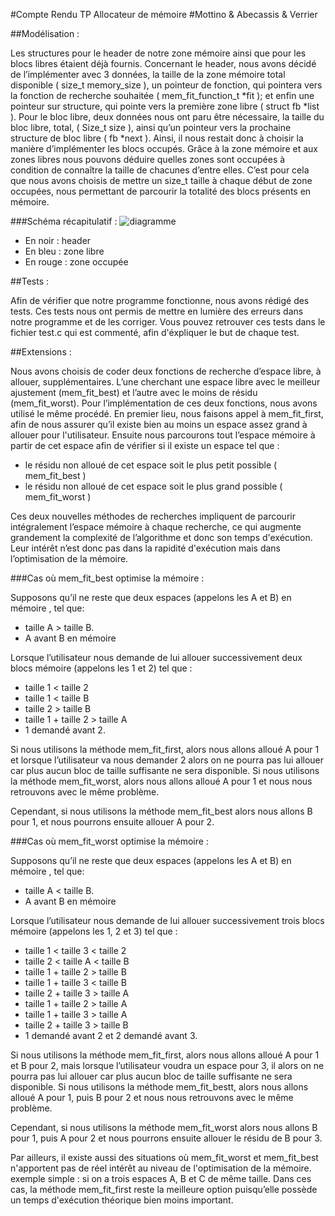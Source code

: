 #Compte Rendu TP Allocateur de mémoire
#Mottino & Abecassis & Verrier

##Modélisation :

Les structures pour le header de notre zone mémoire ainsi que pour les blocs libres étaient déjà fournis. Concernant le header, nous avons décidé de l’implémenter avec 3 données,
la taille de la zone mémoire total disponible ( size_t memory_size ),
un pointeur de fonction, qui pointera vers la fonction de recherche souhaitée ( mem_fit_function_t *fit );
et enfin une pointeur sur structure, qui pointe vers la première zone libre ( struct fb *list ).
Pour le bloc libre, deux données nous ont paru être nécessaire, la taille du bloc libre, total, ( Size_t size ),
ainsi qu’un pointeur vers la prochaine structure de bloc libre ( fb *next ).
Ainsi, il nous restait donc à choisir la manière d’implémenter les blocs occupés.
Grâce à la zone mémoire et aux zones libres nous pouvons déduire quelles zones sont occupées à condition de connaître la taille de chacunes d’entre elles.
C’est pour cela que nous avons choisis de mettre un size_t taille à chaque début de zone occupées,
nous permettant de parcourir la totalité des blocs présents en mémoire.

###Schéma récapitulatif : 
![diagramme](https://image.noelshack.com/fichiers/2021/53/7/1609680861-chart.png)

- En noir : header
- En bleu : zone libre
- En rouge : zone occupée

##Tests :

Afin de vérifier que notre programme fonctionne, nous avons rédigé des tests.
Ces tests nous ont permis de mettre en lumière des erreurs dans notre programme et de les corriger.
Vous pouvez retrouver ces tests dans le fichier test.c qui est commenté, afin d'éxpliquer le but de chaque test.


##Extensions :

Nous avons choisis de coder deux fonctions de recherche d’espace libre, à allouer, supplémentaires. L’une cherchant une espace libre avec le meilleur ajustement (mem_fit_best) et l’autre avec le moins de résidu (mem_fit_worst).
Pour l’implémentation de ces deux fonctions, nous avons utilisé le même procédé.
En premier lieu, nous faisons appel à mem_fit_first, afin de nous assurer qu’il existe bien au moins un espace assez grand à allouer pour l'utilisateur. Ensuite nous parcourons tout l’espace mémoire à partir de cet espace afin de vérifier si il existe un espace tel que :

- le résidu non alloué de cet espace soit le plus petit possible ( mem_fit_best )
- le résidu non alloué de cet espace soit le plus grand possible ( mem_fit_worst )

Ces deux nouvelles méthodes de recherches impliquent de parcourir intégralement l’espace mémoire à chaque recherche, ce qui augmente grandement la complexité de l’algorithme et donc son temps d'exécution. Leur intérêt n’est donc pas dans la rapidité d'exécution mais dans l’optimisation de la mémoire.

###Cas où mem_fit_best optimise la mémoire :

Supposons qu’il ne reste que deux espaces (appelons les A et B) en mémoire , tel que:

  - taille A > taille B.
  - A avant B en mémoire

Lorsque l’utilisateur nous demande de lui allouer successivement deux blocs mémoire 
(appelons les 1 et 2) tel que :

  - taille 1 < taille 2
  - taille 1 < taille B
  - taille 2 > taille B
  - taille 1 + taille 2 > taille A
  - 1 demandé avant 2.

  Si nous utilisons la méthode mem_fit_first, alors nous allons alloué A pour 1 et lorsque l’utilisateur va nous demander 2 alors on ne pourra pas lui allouer car plus aucun bloc de taille suffisante ne sera disponible.
	Si nous utilisons la méthode mem_fit_worst, alors nous allons alloué A pour 1 et nous nous retrouvons avec le même problème.
  
Cependant, si nous utilisons la méthode mem_fit_best alors nous allons B pour 1, et nous pourrons ensuite allouer A pour 2.


###Cas où mem_fit_worst optimise la mémoire :

Supposons qu’il ne reste que deux espaces (appelons les A et B) en mémoire , tel que:

  - taille A < taille B.
  - A avant B en mémoire

Lorsque l’utilisateur nous demande de lui allouer successivement trois blocs mémoire 
(appelons les 1, 2 et 3) tel que :

  - taille 1 < taille 3 < taille 2
  - taille 2 < taille A < taille B
  - taille 1 + taille 2 > taille B
  - taille 1 + taille 3 < taille B
  - taille 2 + taille 3 > taille A
  - taille 1 + taille 2 > taille A
  - taille 1 + taille 3 > taille A
  - taille 2 + taille 3 > taille B
  - 1 demandé avant 2 et 2 demandé avant 3.

  Si nous utilisons la méthode mem_fit_first, alors nous allons alloué A pour 1 et B pour 2, mais lorsque l’utilisateur voudra un espace pour 3, il alors on ne pourra pas lui allouer car plus aucun bloc de taille suffisante ne sera disponible.
  Si nous utilisons la méthode mem_fit_bestt, alors nous allons alloué A pour 1, puis B pour 2 et nous nous retrouvons avec le même problème.
  
Cependant, si nous utilisons la méthode mem_fit_worst alors nous allons B pour 1, puis A pour 2 et nous pourrons ensuite allouer le résidu de B pour 3.


Par ailleurs, il existe aussi des situations où mem_fit_worst et mem_fit_best n'apportent pas de réel intérêt au niveau de l'optimisation de la mémoire.
exemple simple : si on a trois espaces A, B et C de même taille.
Dans ces cas, la méthode mem_fit_first reste la meilleure option puisqu’elle possède un temps d'exécution théorique bien moins important.



